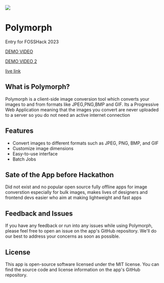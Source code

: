 <img src="./client/dist/pwa-512x512.png"></img>

# Polymorph

Entry for FOSSHack 2023

[DEMO VIDEO](https://www.loom.com/share/8cbba4a3a2834eb1bc51e01e8617898a)

[DEMO VIDEO 2](https://www.loom.com/share/270635efad1a4858ab99b286467576aa)

[live link](https://polymorph-image.netlify.app/)

## What is Polymorph?

Polymorph is a client-side image conversion tool which converts your images to and from formats like JPEG,PNG,BMP and GIF.
Its a Progressive Web Application meaning that the images you convert are never uploaded to a server so you do not need an active internet connection

## Features

-   Convert images to different formats such as JPEG, PNG, BMP, and GIF
-   Customize image dimensions
-   Easy-to-use interface
-   Batch Jobs

## Sate of the App before Hackathon

Did not exist and no popular open source fully offline apps for image converstion especially for bulk images, makes lives of designers and frontend devs easier who aim at making lightweight and fast apps

##

## Feedback and Issues

If you have any feedback or run into any issues while using Polymorph, please feel free to open an issue on the app's GitHub repository. We'll do our best to address your concerns as soon as possible.

## License

This app is open-source software licensed under the MIT license. You can find the source code and license information on the app's GitHub repository.
